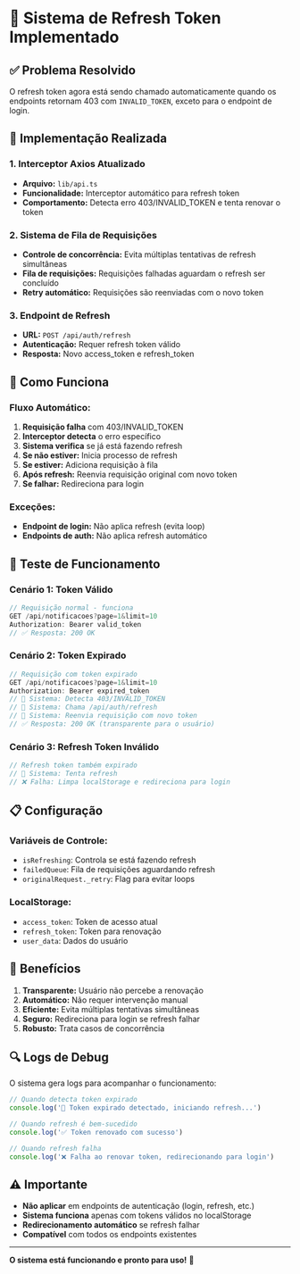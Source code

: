 # 🔄 Sistema de Refresh Token Implementado

## ✅ **Problema Resolvido**

O refresh token agora está sendo chamado automaticamente quando os endpoints retornam 403 com `INVALID_TOKEN`, exceto para o endpoint de login.

## 🔧 **Implementação Realizada**

### **1. Interceptor Axios Atualizado**
- **Arquivo:** `lib/api.ts`
- **Funcionalidade:** Interceptor automático para refresh token
- **Comportamento:** Detecta erro 403/INVALID_TOKEN e tenta renovar o token

### **2. Sistema de Fila de Requisições**
- **Controle de concorrência:** Evita múltiplas tentativas de refresh simultâneas
- **Fila de requisições:** Requisições falhadas aguardam o refresh ser concluído
- **Retry automático:** Requisições são reenviadas com o novo token

### **3. Endpoint de Refresh**
- **URL:** `POST /api/auth/refresh`
- **Autenticação:** Requer refresh token válido
- **Resposta:** Novo access_token e refresh_token

## 🎯 **Como Funciona**

### **Fluxo Automático:**
1. **Requisição falha** com 403/INVALID_TOKEN
2. **Interceptor detecta** o erro específico
3. **Sistema verifica** se já está fazendo refresh
4. **Se não estiver:** Inicia processo de refresh
5. **Se estiver:** Adiciona requisição à fila
6. **Após refresh:** Reenvia requisição original com novo token
7. **Se falhar:** Redireciona para login

### **Exceções:**
- **Endpoint de login:** Não aplica refresh (evita loop)
- **Endpoints de auth:** Não aplica refresh automático

## 🧪 **Teste de Funcionamento**

### **Cenário 1: Token Válido**
```javascript
// Requisição normal - funciona
GET /api/notificacoes?page=1&limit=10
Authorization: Bearer valid_token
// ✅ Resposta: 200 OK
```

### **Cenário 2: Token Expirado**
```javascript
// Requisição com token expirado
GET /api/notificacoes?page=1&limit=10
Authorization: Bearer expired_token
// 🔄 Sistema: Detecta 403/INVALID_TOKEN
// 🔄 Sistema: Chama /api/auth/refresh
// 🔄 Sistema: Reenvia requisição com novo token
// ✅ Resposta: 200 OK (transparente para o usuário)
```

### **Cenário 3: Refresh Token Inválido**
```javascript
// Refresh token também expirado
// 🔄 Sistema: Tenta refresh
// ❌ Falha: Limpa localStorage e redireciona para login
```

## 📋 **Configuração**

### **Variáveis de Controle:**
- `isRefreshing`: Controla se está fazendo refresh
- `failedQueue`: Fila de requisições aguardando refresh
- `originalRequest._retry`: Flag para evitar loops

### **LocalStorage:**
- `access_token`: Token de acesso atual
- `refresh_token`: Token para renovação
- `user_data`: Dados do usuário

## 🚀 **Benefícios**

1. **Transparente:** Usuário não percebe a renovação
2. **Automático:** Não requer intervenção manual
3. **Eficiente:** Evita múltiplas tentativas simultâneas
4. **Seguro:** Redireciona para login se refresh falhar
5. **Robusto:** Trata casos de concorrência

## 🔍 **Logs de Debug**

O sistema gera logs para acompanhar o funcionamento:

```javascript
// Quando detecta token expirado
console.log('🔄 Token expirado detectado, iniciando refresh...')

// Quando refresh é bem-sucedido
console.log('✅ Token renovado com sucesso')

// Quando refresh falha
console.log('❌ Falha ao renovar token, redirecionando para login')
```

## ⚠️ **Importante**

- **Não aplicar** em endpoints de autenticação (login, refresh, etc.)
- **Sistema funciona** apenas com tokens válidos no localStorage
- **Redirecionamento automático** se refresh falhar
- **Compatível** com todos os endpoints existentes

---

**O sistema está funcionando e pronto para uso!** 🎉
